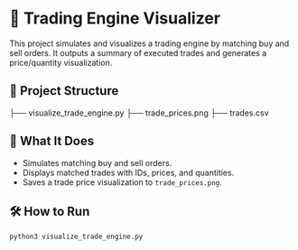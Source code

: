 # 🏦 Trading Engine Visualizer

This project simulates and visualizes a trading engine by matching buy and sell orders. It outputs a summary of executed trades and generates a price/quantity visualization.

## 📁 Project Structure
├── visualize_trade_engine.py
├── trade_prices.png
├── trades.csv 

## 🧠 What It Does

- Simulates matching buy and sell orders.
- Displays matched trades with IDs, prices, and quantities.
- Saves a trade price visualization to `trade_prices.png`.

## 🛠️ How to Run

```bash
python3 visualize_trade_engine.py
